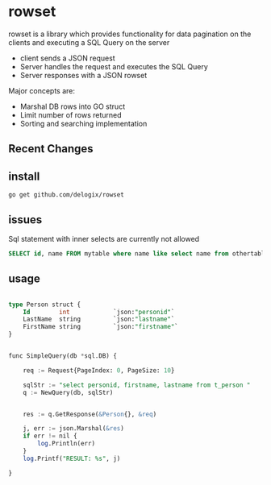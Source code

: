 # rowset

rowset is a library which provides functionality for data pagination on the clients and executing a SQL Query on the server
* client sends a JSON request 
* Server handles the request and executes the SQL Query
* Server responses with a JSON rowset

Major concepts are:

* Marshal DB rows into GO struct 
* Limit number of rows returned
* Sorting and searching implementation

## Recent Changes


## install

    go get github.com/delogix/rowset

## issues

Sql statement with inner selects are currently not allowed

```sql
SELECT id, name FROM mytable where name like select name from othertable;
```


## usage


```sql

type Person struct {
	Id        int            `json:"personid"`
	LastName  string         `json:"lastname"`
	FirstName string         `json:"firstname"`
}


func SimpleQuery(db *sql.DB) {

    req := Request{PageIndex: 0, PageSize: 10}

    sqlStr := "select personid, firstname, lastname from t_person "
    q := NewQuery(db, sqlStr)


    res := q.GetResponse(&Person{}, &req)

    j, err := json.Marshal(&res)
    if err != nil {
        log.Println(err)
    }
    log.Printf("RESULT: %s", j)

}
```




